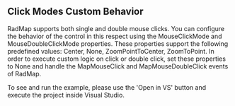 ## Click Modes Custom Behavior
RadMap supports both single and double mouse clicks. You can configure the behavior of the control in this respect using the MouseClickMode and MouseDoubleClickMode properties. These properties support the following predefined values: Center, None, ZoomPointToCenter, ZoomToPoint.
In order to execute custom logic on click or double click, set these properties to None and handle the MapMouseClick and MapMouseDoubleClick events of RadMap.

To see and run the example, please use the 'Open in VS' button and execute the project inside Visual Studio.

[//]: <keywords:Mouse, DoubleClick>